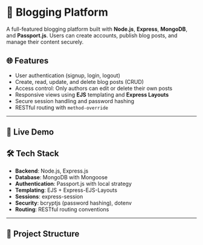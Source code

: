 # 📝 Blogging Platform

A full-featured blogging platform built with **Node.js**, **Express**, **MongoDB**, and **Passport.js**. Users can create accounts, publish blog posts, and manage their content securely.

## 🌐 Features

- User authentication (signup, login, logout)
- Create, read, update, and delete blog posts (CRUD)
- Access control: Only authors can edit or delete their own posts
- Responsive views using **EJS** templating and **Express Layouts**
- Secure session handling and password hashing
- RESTful routing with `method-override`

---

## 🚀 Live Demo


## 🛠️ Tech Stack

- **Backend**: Node.js, Express.js
- **Database**: MongoDB with Mongoose
- **Authentication**: Passport.js with local strategy
- **Templating**: EJS + Express-EJS-Layouts
- **Sessions**: express-session
- **Security**: bcryptjs (password hashing), dotenv
- **Routing**: RESTful routing conventions

---

## 📁 Project Structure

